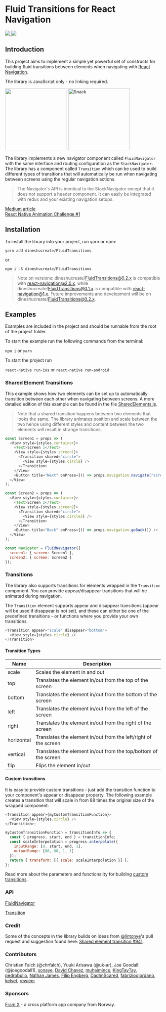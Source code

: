 # Fluid Transitions for React Navigation

<a href="https://www.npmjs.com/package/react-navigation-fluid-transitions">
  <img src="https://img.shields.io/npm/v/react-navigation-fluid-transitions.svg?style=flat-square">
</a>
<a href="https://opensource.org/licenses/MIT"><img src="https://img.shields.io/badge/License-MIT-blue.svg"></a>

## Introduction

This project aims to implement a simple yet powerful set of constructs for building fluid transitions between elements when navigating with [React Navigation](https://reactnavigation.org).

The library is JavaScript only - no linking required.

<img src="https://github.com/fram-x/FluidTransitions/raw/develop/docs/example.gif" width="200">
<a href="https://snack.expo.io/@chrfalch/onboarding-example"><img src="https://github.com/fram-x/FluidTransitions/raw/develop/docs/final.gif" alt="Snack" width="200"></a>

The library implements a new navigator component called `FluidNavigator` with the same interface and routing configuration as the `StackNavigator`. The library has a component called `Transition` which can be used to build different types of transitions that will automatically be run when navigating between screens using the regular navigation actions.

> The Navigator's API is identical to the StackNavigator except that it does not support a header component. It can easily be integrated with redux and your existing navigation setups.

[Medium article](https://medium.com/@christian.falch/fluid-transitions-with-react-navigation-a049d2f71494)<br/>
[React Native Animation Challenge #1](https://medium.com/@christian.falch/react-native-animation-challenge-1-7022e48a226)

## Installation

To install the library into your project, run yarn or npm:

`yarn add dineshucreate/FluidTransitions`

or

`npm i -S dineshucreate/FluidTransitions`

> Note on versions: dineshucreate/FluidTransitions@0.2.x is compatible with react-navigation@2.0.x, while dineshucreate/FluidTransitions@0.1.x is compatible with react-navigation@1.x. Future improvements and development will be on dineshucreate/FluidTransitions@0.2.x.

## Examples

Examples are included in the project and should be runnable from the root of the project folder.

To start the example run the following commands from the terminal:

`npm i` or `yarn`

To start the project run

`react-native run-ios` or `react-native run-android`

### Shared Element Transitions

This example shows how two elements can be set up to automatically transition between each other when navigating between screens. A more detailed edition of this example can be found in the file [SharedElements.js](./Examples/SharedElements.js).

> Note that a shared transition happens between two elements that looks the same. The library animates position and scale between the two hence using different styles and content between the two elements will result in strange transitions.

```javascript
const Screen1 = props => (
  <View style={styles.container}>
    <Text>Screen 1</Text>
    <View style={styles.screen1}>
      <Transition shared="circle">
        <View style={styles.circle} />
      </Transition>
    </View>
    <Button title="Next" onPress={() => props.navigation.navigate("screen2")} />
  </View>
);

const Screen2 = props => (
  <View style={styles.container}>
    <Text>Screen 2</Text>
    <View style={styles.screen2}>
      <Transition shared="circle">
        <View style={styles.circle2} />
      </Transition>
    </View>
    <Button title="Back" onPress={() => props.navigation.goBack()} />
  </View>
);

const Navigator = FluidNavigator({
  screen1: { screen: Screen1 },
  screen2: { screen: Screen2 }
});
```

### Transitions

The library also supports transitions for elements wrapped in the `Transition` component. You can provide appear/disappear transitions that will be animated during navigation.

The `Transition` element supports appear and disappear transitions (appear will be used if disappear is not set), and these can either be one of the predefined transitions - or functions where you provide your own transitions.

```javascript
<Transition appear="scale" disappear="bottom">
  <View style={styles.circle} />
</Transition>
```

#### Transition Types

| Name       | Description                                                     |
| ---------- | --------------------------------------------------------------- |
| scale      | Scales the element in and out                                   |
| top        | Translates the element in/out from the top of the screen        |
| bottom     | Translates the element in/out from the bottom of the screen     |
| left       | Translates the element in/out from the left of the screen       |
| right      | Translates the element in/out from the right of the screen      |
| horizontal | Translates the element in/out from the left/right of the screen |
| vertical   | Translates the element in/out from the top/bottom of the screen |
| flip       | Flips the element in/out                                        |

#### Custom transitions

It is easy to provide custom transitions - just add the transition function to your component's appear or disappear property. The following example creates a transition that will scale in from 88 times the original size of the wrapped component:

```javascript
<Transition appear={myCustomTransitionFunction}>
  <View style={styles.circle} />
</Transition>;

myCustomTransitionFunction = transitionInfo => {
  const { progress, start, end } = transitionInfo;
  const scaleInterpolation = progress.interpolate({
    inputRange: [0, start, end, 1],
    outputRange: [88, 80, 1, 1]
  });
  return { transform: [{ scale: scaleInterpolation }] };
};
```

Read more about the parameters and functionality for building [custom transitions](./docs/CustomTransition.md).

### API

[FluidNavigator](./docs/FluidNavigator.md)

[Transition](./docs/Transition.md)

### Credit

Some of the concepts in the library builds on ideas from [@lintonye](https://github.com/lintonye)'s pull request and suggestion found here: [Shared element transition #941](https://github.com/react-navigation/react-navigation/pull/941).

### Contributors

Christian Falch (@chrfalch), Yuuki Arisawa (@uk-ar), Joe Goodall (@joegoodall1), [sonaye](https://github.com/sonaye), [David Chavez](https://github.com/dcvz), [muhaimincs](https://github.com/muhaimincs), [KingTayTay](https://github.com/KingTayTay), [pedrobullo](https://github.com/pedrobullo), [Nathan James](https://github.com/nsjames), [Filip Engberg](https://github.com/reekris), [DadImScared](https://github.com/DadImScared), [fabriziogiordano](https://github.com/fabriziogiordano), [kelset](https://github.com/kelset), [rewieer](https://github.com/rewieer)

### Sponsors

[Fram X](https://framx.no) - a cross platform app company from Norway.
